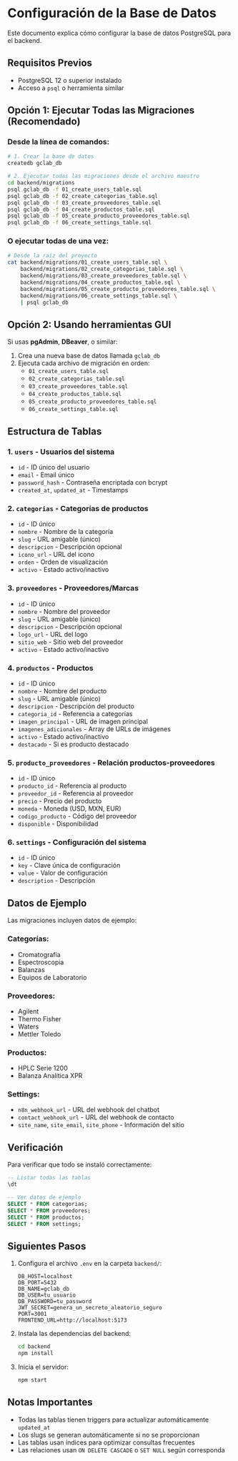 # Configuración de la Base de Datos

Este documento explica cómo configurar la base de datos PostgreSQL para el backend.

## Requisitos Previos

- PostgreSQL 12 o superior instalado
- Acceso a `psql` o herramienta similar

## Opción 1: Ejecutar Todas las Migraciones (Recomendado)

### Desde la línea de comandos:

```bash
# 1. Crear la base de datos
createdb gclab_db

# 2. Ejecutar todas las migraciones desde el archivo maestro
cd backend/migrations
psql gclab_db -f 01_create_users_table.sql
psql gclab_db -f 02_create_categorias_table.sql
psql gclab_db -f 03_create_proveedores_table.sql
psql gclab_db -f 04_create_productos_table.sql
psql gclab_db -f 05_create_producto_proveedores_table.sql
psql gclab_db -f 06_create_settings_table.sql
```

### O ejecutar todas de una vez:

```bash
# Desde la raíz del proyecto
cat backend/migrations/01_create_users_table.sql \
    backend/migrations/02_create_categorias_table.sql \
    backend/migrations/03_create_proveedores_table.sql \
    backend/migrations/04_create_productos_table.sql \
    backend/migrations/05_create_producto_proveedores_table.sql \
    backend/migrations/06_create_settings_table.sql \
    | psql gclab_db
```

## Opción 2: Usando herramientas GUI

Si usas **pgAdmin**, **DBeaver**, o similar:

1. Crea una nueva base de datos llamada `gclab_db`
2. Ejecuta cada archivo de migración en orden:
   - `01_create_users_table.sql`
   - `02_create_categorias_table.sql`
   - `03_create_proveedores_table.sql`
   - `04_create_productos_table.sql`
   - `05_create_producto_proveedores_table.sql`
   - `06_create_settings_table.sql`

## Estructura de Tablas

### 1. `users` - Usuarios del sistema
- `id` - ID único del usuario
- `email` - Email único
- `password_hash` - Contraseña encriptada con bcrypt
- `created_at`, `updated_at` - Timestamps

### 2. `categorias` - Categorías de productos
- `id` - ID único
- `nombre` - Nombre de la categoría
- `slug` - URL amigable (único)
- `descripcion` - Descripción opcional
- `icono_url` - URL del icono
- `orden` - Orden de visualización
- `activo` - Estado activo/inactivo

### 3. `proveedores` - Proveedores/Marcas
- `id` - ID único
- `nombre` - Nombre del proveedor
- `slug` - URL amigable (único)
- `descripcion` - Descripción opcional
- `logo_url` - URL del logo
- `sitio_web` - Sitio web del proveedor
- `activo` - Estado activo/inactivo

### 4. `productos` - Productos
- `id` - ID único
- `nombre` - Nombre del producto
- `slug` - URL amigable (único)
- `descripcion` - Descripción del producto
- `categoria_id` - Referencia a categorías
- `imagen_principal` - URL de imagen principal
- `imagenes_adicionales` - Array de URLs de imágenes
- `activo` - Estado activo/inactivo
- `destacado` - Si es producto destacado

### 5. `producto_proveedores` - Relación productos-proveedores
- `id` - ID único
- `producto_id` - Referencia al producto
- `proveedor_id` - Referencia al proveedor
- `precio` - Precio del producto
- `moneda` - Moneda (USD, MXN, EUR)
- `codigo_producto` - Código del proveedor
- `disponible` - Disponibilidad

### 6. `settings` - Configuración del sistema
- `id` - ID único
- `key` - Clave única de configuración
- `value` - Valor de configuración
- `description` - Descripción

## Datos de Ejemplo

Las migraciones incluyen datos de ejemplo:

### Categorías:
- Cromatografía
- Espectroscopia
- Balanzas
- Equipos de Laboratorio

### Proveedores:
- Agilent
- Thermo Fisher
- Waters
- Mettler Toledo

### Productos:
- HPLC Serie 1200
- Balanza Analítica XPR

### Settings:
- `n8n_webhook_url` - URL del webhook del chatbot
- `contact_webhook_url` - URL del webhook de contacto
- `site_name`, `site_email`, `site_phone` - Información del sitio

## Verificación

Para verificar que todo se instaló correctamente:

```sql
-- Listar todas las tablas
\dt

-- Ver datos de ejemplo
SELECT * FROM categorias;
SELECT * FROM proveedores;
SELECT * FROM productos;
SELECT * FROM settings;
```

## Siguientes Pasos

1. Configura el archivo `.env` en la carpeta `backend/`:
   ```env
   DB_HOST=localhost
   DB_PORT=5432
   DB_NAME=gclab_db
   DB_USER=tu_usuario
   DB_PASSWORD=tu_password
   JWT_SECRET=genera_un_secreto_aleatorio_seguro
   PORT=3001
   FRONTEND_URL=http://localhost:5173
   ```

2. Instala las dependencias del backend:
   ```bash
   cd backend
   npm install
   ```

3. Inicia el servidor:
   ```bash
   npm start
   ```

## Notas Importantes

- Todas las tablas tienen triggers para actualizar automáticamente `updated_at`
- Los slugs se generan automáticamente si no se proporcionan
- Las tablas usan índices para optimizar consultas frecuentes
- Las relaciones usan `ON DELETE CASCADE` o `SET NULL` según corresponda
